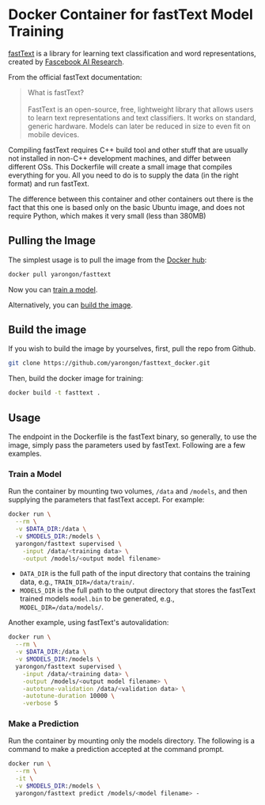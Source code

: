 # Docker Container for fastText Model Training

[fastText](https://fasttext.cc/) is a library for learning text classification and word representations,
created by [Fascebook AI Research](https://research.fb.com/category/facebook-ai-research/).

From the official fastText documentation:
> What is fastText?\
\
FastText is an open-source, free, lightweight library that allows users to learn text representations and text classifiers. It works on standard, generic hardware. Models can later be reduced in size to even fit on mobile devices.

Compiling fastText requires C++ build tool and other stuff that are usually not installed in non-C++ development machines, and differ between different OSs.
This Dockerfile will create a small image that compiles everything for you.
All you need to do is to supply the data (in the right format) and run fastText.

The difference between this container and other containers out there is the fact that this one is based only on the basic Ubuntu image, and does not require Python, which makes it very small (less than 380MB)

## Pulling the Image
The simplest usage is to pull the image from the [Docker hub](https://hub.docker.com/r/yarongon/fasttext):
```sh
docker pull yarongon/fasttext
```
Now you can [train a model](#train-a-model).

Alternatively, you can [build the image](#build-the-image).

## Build the image
If you wish to build the image by yourselves, first, pull the repo from Github.
```sh
git clone https://github.com/yarongon/fasttext_docker.git
```

Then, build the docker image for training:
```sh
docker build -t fasttext .
```

## Usage
The endpoint in the Dockerfile is the fastText binary, so generally, to use the image, simply pass the parameters used by fastText.
Following are a few examples.

### Train a Model
Run the container by mounting two volumes, `/data` and `/models`, and then supplying the parameters that fastText accept. For example:
```sh
docker run \
  --rm \
  -v $DATA_DIR:/data \
  -v $MODELS_DIR:/models \
  yarongon/fasttext supervised \
    -input /data/<training data> \
    -output /models/<output model filename>
```

* `DATA_DIR` is the full path of the input directory that contains the training data, e.g., `TRAIN_DIR=/data/train/`.
* `MODELS_DIR` is the full path to the output directory that stores the fastText trained models `model.bin` to be generated, e.g., `MODEL_DIR=/data/models/`.

Another example, using fastText's autovalidation:
```sh
docker run \
  --rm \
  -v $DATA_DIR:/data \
  -v $MODELS_DIR:/models \
  yarongon/fasttext supervised \
    -input /data/<training data> \
    -output /models/<output model filename> \
    -autotune-validation /data/<validation data> \
    -autotune-duration 10000 \
    -verbose 5
```

### Make a Prediction
Run the container by mounting only the models directory.
The following is a command to make a prediction accepted at the command prompt.
```sh
docker run \
  --rm \
  -it \
  -v $MODELS_DIR:/models \
  yarongon/fasttext predict /models/<model filename> -
```